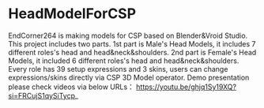 # HeadModelForCSP
EndCorner264 is making models for CSP based on Blender&amp;Vroid Studio.
This project includes two parts.
1st part is Male's Head Models, it includes 7 different roles's head and head&amp;neck&amp;shoulders.
2nd part is Female's Head Models, it included 6 different roles's head and head&amp;neck&amp;shoulders.
Every role has 39 setup expressions and 3 skins, users can change expressions/skins directly via CSP 3D Model operator.
Demo presentation please check videos via below URLs：
https://youtu.be/ghjq1Sy19XQ?si=FRCujS1qySiTycp_ 

